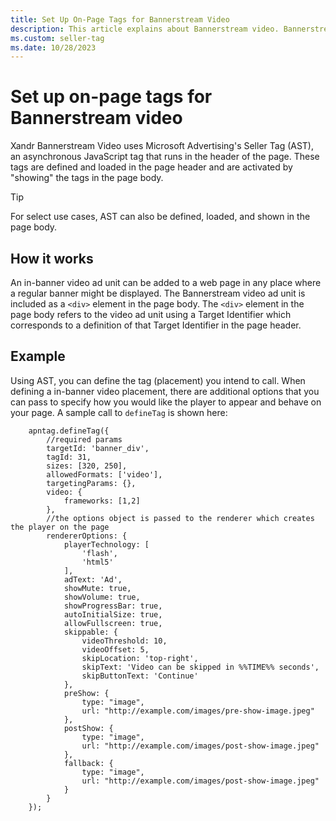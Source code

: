 ```yaml
---
title: Set Up On-Page Tags for Bannerstream Video
description: This article explains about Bannerstream video. Bannerstream video uses seller tag (AST), an asynchronous JavaScript tag that runs in the header of the page.
ms.custom: seller-tag
ms.date: 10/28/2023
---
```


# Set up on-page tags for Bannerstream video

Xandr Bannerstream Video uses Microsoft Advertising's Seller Tag (AST), an asynchronous JavaScript tag that runs in the header of the page. These tags are defined and loaded in the page header and are activated by "showing" the tags in the page body.

> [!TIP]
> For select use cases, AST can also be defined, loaded, and shown in the page body.

## How it works

An in-banner video ad unit can be added to a web page in any place where a regular banner might be displayed. The Bannerstream video ad unit is included as a `<div>` element in the page body. The `<div>` element in the page body refers to the video ad unit using a Target Identifier which corresponds to a definition of that Target Identifier in the page header.

## Example

Using AST, you can define the tag (placement) you intend to call. When defining a in-banner video placement, there are additional options that you can pass to specify how you would like the player to appear and behave on your page. A sample call to `defineTag` is shown here:

```
    apntag.defineTag({
        //required params
        targetId: 'banner_div',
        tagId: 31,
        sizes: [320, 250],
        allowedFormats: ['video'],
        targetingParams: {},
        video: {
            frameworks: [1,2]
        },
        //the options object is passed to the renderer which creates the player on the page
        rendererOptions: {
            playerTechnology: [
                'flash',
                'html5'
            ],
            adText: 'Ad',
            showMute: true,
            showVolume: true,
            showProgressBar: true,
            autoInitialSize: true,
            allowFullscreen: true,
            skippable: {
                videoThreshold: 10,
                videoOffset: 5,
                skipLocation: 'top-right',
                skipText: 'Video can be skipped in %%TIME%% seconds',
                skipButtonText: 'Continue'
            },
            preShow: {
                type: "image",
                url: "http://example.com/images/pre-show-image.jpeg"
            },
            postShow: {
                type: "image",
                url: "http://example.com/images/post-show-image.jpeg"
            },
            fallback: {
                type: "image",
                url: "http://example.com/images/post-show-image.jpeg"
            }
        }
    });
```
